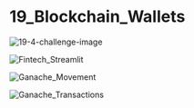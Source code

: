 # 19_Blockchain_Wallets
![19-4-challenge-image](https://user-images.githubusercontent.com/95944553/166399775-d9c3878e-2f70-435c-b57a-89f3badfa9b4.png)



![Fintech_Streamlit](https://user-images.githubusercontent.com/95944553/166399873-d716fd11-5a23-45c7-b538-8fdab5d917c0.png)



![Ganache_Movement](https://user-images.githubusercontent.com/95944553/166399890-4705e5cd-4329-411a-9c9a-afbcd45d3104.png)


![Ganache_Transactions](https://user-images.githubusercontent.com/95944553/166400749-03b0c826-6b9d-4656-80a2-e6fdc93aed71.png)
